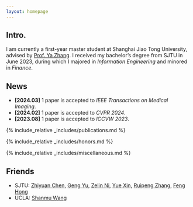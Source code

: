 ```yaml
---
layout: homepage
---
```


## Intro.
I am currently a first-year master student at Shanghai Jiao Tong University, advised by [Prof. Ya Zhang](https://annzhanglion.github.io/). I received my bachelor’s degree from SJTU in June 2023, during which I majored in _Information Engineering_ and minored in _Finance_.

## News

- **[2024.03]** 1 paper is accepted to _IEEE Transactions on Medical Imaging_.
- **[2024.02]** 1 paper is accepted to _CVPR 2024_.
- **[2023.08]** 1 paper is accepted to _ICCVW 2023_.

{% include_relative _includes/publications.md %}

{% include_relative _includes/honors.md %}

{% include_relative _includes/miscellaneous.md %}

## Friends

- SJTU: [Zhiyuan Chen](https://chenzhiyuan-stack1.github.io/), [Geng Yu](https://warriors-30.github.io/), [Zelin Ni](https://scholar.google.com/citations?user=u-LZalUAAAAJ&hl=zh-CN), [Yue Xin](https://yuexin.netlify.app/), [Ruipeng Zhang](https://frankzhangrp.github.io/), [Feng Hong](https://feng-hong.github.io/research/)
- UCLA: [Shanmu Wang](https://web.cs.ucla.edu/~shanmu/)

<script language="Javascript"> var date = new Date(document.lastModified); document.write("Last modified: " + date.toLocaleDateString()); </script>
